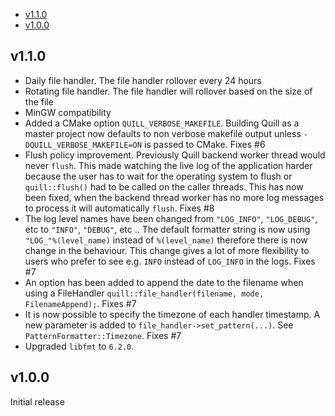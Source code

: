 - [v1.1.0](#v1.1.0)
- [v1.0.0](#v1.0.0)

## v1.1.0
* Daily file handler. The file handler rollover every 24 hours
* Rotating file handler. The file handler will rollover based on the size of the file
* MinGW compatibility
* Added a CMake option `QUILL_VERBOSE_MAKEFILE`. Building Quill as a master project now defaults to non verbose makefile output unless `-DQUILL_VERBOSE_MAKEFILE=ON` is passed to CMake. Fixes #6
* Flush policy improvement. Previously Quill backend worker thread would never `flush`. This made watching the live log of the application harder because the user has to wait for the operating system to flush or `quill::flush()` had to be called on the caller threads. This has now been fixed, when the backend thread worker has no more log messages to process it will automatically `flush`. Fixes #8
* The log level names have been changed from `"LOG_INFO"`, `"LOG_DEBUG"`, etc to `"INFO"`, `"DEBUG"`, etc .. The default formatter string is now using `"LOG_"%(level_name)` instead of `%(level_name)` therefore there is now change in the behaviour. This change gives a lot of more flexibility to users who prefer to see e.g. `INFO` instead of `LOG_INFO` in the logs. Fixes #7
* An option has been added to append the date to the filename when using a FileHandler `quill::file_handler(filename, mode, FilenameAppend);`. Fixes #7
* It is now possible to specify the timezone of each handler timestamp. A new parameter is added to `file_handler->set_pattern(...)`. See `PatternFormatter::Timezone`. Fixes #7
* Upgraded `libfmt` to `6.2.0`.

## v1.0.0
Initial release
